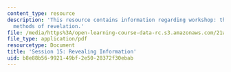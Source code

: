 ```yaml
---
content_type: resource
description: 'This resource contains information regarding workshop: the forms and
  methods of revelation.'
file: /media/https%3A/open-learning-course-data-rc.s3.amazonaws.com/21w-755-writing-and-reading-short-stories-spring-2012/b8e88b56992149bf2e5028372f30ebab_MIT21W_755S12_ses15.pdf
file_type: application/pdf
resourcetype: Document
title: 'Session 15: Revealing Information'
uid: b8e88b56-9921-49bf-2e50-28372f30ebab
---
```

